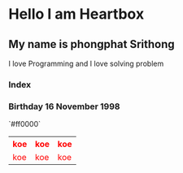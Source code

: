 # Hello I am Heartbox
## My name is phongphat Srithong

I love Programming and I love solving problem
### Index
### Birthday  16 November 1998


<table style="color:red">
    <tr>
        <th>koe</th>
        <th>koe</th>
        <th>koe</th>
    </tr>
    <tr>
        <td>koe</td>
        <td>koe</td>
        <td>koe</td>
    </tr>
    `#ff0000`
</table>
